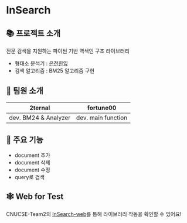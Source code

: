 # InSearch

## 📚 프로젝트 소개
전문 검색을 지원하는 파이썬 기반 역색인 구조 라이브러리

- 형태소 분석기 : [은전한잎](http://eunjeon.blogspot.com/)
- 검색 알고리즘 : BM25 알고리즘 구현


## 🤝 팀원 소개

|     2ternal      |   fortune00    |
| :--------------: | :------------: | 
| dev. BM24 & Analyzer| dev. main function | 

## 🍏 주요 기능
 
- document 추가
- document 삭제
- document 수정
- query로 검색

## 🕸 Web for Test 
CNUCSE-Team2의 [InSearch-web](https://github.com/CNUCSE-Team2/InSearch-web)를 통해 라이브러리 작동을 확인할 수 있어요!
